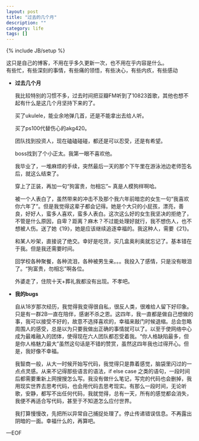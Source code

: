 ```yaml
---
layout: post
title: "过去的几个月"
description: ""
category: life
tags: []
---
```

{% include JB/setup %}



这只是自己的博客，不用在乎多久更新一次，也不用在乎内容是什么。  
有些忙，有些深刻的事情，有些痛的领悟，有些决心，有些内疚，有些感动


* __过去几个月__  

	我比较特别的习惯不多，过去时间把豆瓣FM听到了10823首歌，其他也想不起有什么是这几个月坚持下来的了。  
	
	买了ukulele，能业余地弹几首，还是不能拿出去给人听。  
	
	买了ps100代替伤心的akg420。  
	
	团队找到投资人，现在磕磕碰碰，都还是可以忍受，还是有希望。  
	
	boss找到了个小正太。我第一眼不喜欢他。  
	
	我毕业了，一堆麻烦的手续，突然最后一天的那个下午里在游泳池边老师签名后，就这么结束了。  
	
	穿上了正装，再加一句“狗富贵，勿相忘”~  真是人模狗样啊哈。  
	
	被一个人表白了，虽然带来的冲击不及那个我六年前暗恋的女生一句“我喜欢你六年了”。但是我觉得这辈子都会记得。她是个大只的小屁孩，漂亮，善良，好好人，蛮多人喜欢，蛮多人表白。这次这么好的女生我坚决的拒绝了，不管是什么原因，自卑？距离？麻木？不过能处理好就行，我不想伤人，也不想被人伤。送了她《19》，她是应该继续追逐幸福的。我这种人，需要《21》。  
	
	和某人吵架，直接说了绝交。幸好是吃货，买几盒奥利奥就忘记了。基本错在于我。但是我还需要时间。  
	
	回学校各种聚餐，各种流泪，各种被男生亲。。。我投入了感情，只是没有眼泪了。“狗富贵，勿相忘”啊各位。  
	
	外婆走了，住院十天+葬礼我都没有出现。不孝吧。  
	
	 
* __我的bugs__  
	
	自从18岁那次经历，我觉得我变得很自私，很反人类，很难给人留下好印象。只是有一群2B一直在陪伴，感谢不杀之恩。这四年，我一直都是做自己想做的事，我可以接受不好的，故意不选择喜欢的，幸福来敲门时候退缩。总会忽略周围人的感受，总是以为只要我做出正确的事情就可以了。以至于使网络中心成为最难融入的团体，使得现在六人团队都忍受着我。“你人格缺陷最多，但是你人格魅力最大”虽然这句话是不错的赞赏，虽然这四年我也过得开心。但是，我好像不幸福。   
	
	我智商一般，从大一时候开始写代码，我觉得只是靠着感觉，脑袋里闪过的一点点灵感。从来不记得那些语言的语法，if else case 之类的语句，一段时间后都需要重新上网搜搜怎么写。我没有做什么笔记，写完的代码也会删掉，我用现实世界去思考代码，也会用代码去思考现实。有那么一段时间，无论听歌，安静，都写不出任何代码，我就觉得，总有一天，所有的感觉都会消失，我便不再适合写代码，甚至于不知道怎么应付世界。   
	
	我打算慢慢改，先把所以异常自己捕捉处理了。停止传递错误信息。不再露出阴暗的一面。幸福什么的，再算吧。  
	
	
	
	
—EOF  
	
	
